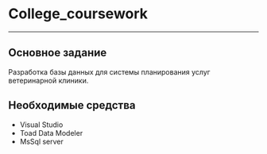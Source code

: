 # College_coursework

<hr>

## Основное задание
Разработка базы данных для системы планирования услуг ветеринарной клиники.

## Необходимые средства
* Visual Studio
* Toad Data Modeler
* MsSql server
